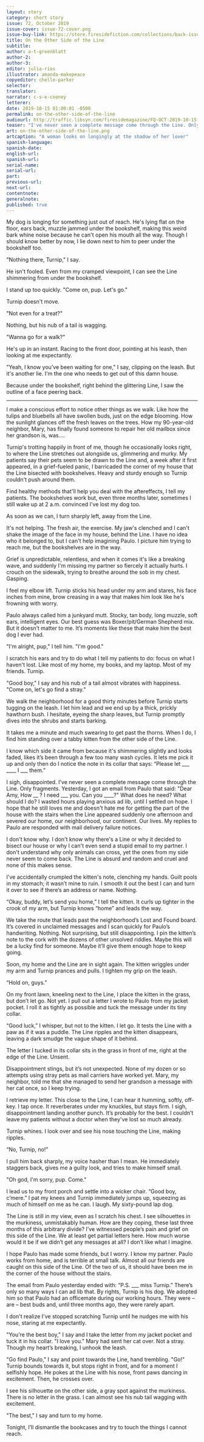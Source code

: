 ```yaml
---
layout: story
category: short story
issue: 72, October 2019
issue-cover: issue-72-cover.png
issue-buy-link: https://store.firesidefiction.com/collections/back-issues/products/fireside-magazine-issue-72-october-2019
title: On the Other Side of the Line
subtitle:
author: a-t-greenblatt
author-2:
author-3:
editor: julia-rios
illustrator: amanda-makepeace
copyeditor: chelle-parker
selector:
translator:
narrator: c-s-e-cooney
letterer:
date: 2019-10-15 01:00:01 -0500
permalink: on-the-other-side-of-the-line
audiourl: http://traffic.libsyn.com/firesidemagazine/FQ-OCT-2019-10-15-On_the_Other_Side_of_the_Line.mp3
teaser: "I've never seen a complete message come through the Line. Only fragments."
art: on-the-other-side-of-the-line.png
artcaption: "A woman looks on longingly at the shadow of her lover"
spanish-language:
spanish-date:
english-url:
spanish-url:
serial-name:
serial-url:
part:
previous-url:
next-url:
contentnote:
generalnote:
published: true
---
```


My dog is longing for something just out of reach. He's lying flat on the floor, ears back, muzzle jammed under the bookshelf, making this weird bark whine noise because he can't open his mouth all the way. Though I should know better by now, I lie down next to him to peer under the bookshelf too.

"Nothing there, Turnip," I say.

He isn't fooled. Even from my cramped viewpoint, I can see the Line shimmering from under the bookshelf.

I stand up too quickly.  "Come on, pup. Let's go."

Turnip doesn't move.

"Not even for a treat?"

Nothing, but his nub of a tail is wagging.

"Wanna go for a walk?"

He's up in an instant. Racing to the front door, pointing at his leash, then looking at me expectantly.

"Yeah, I know you’ve been waiting for one," I say, clipping on the leash. But it's another lie. I'm the one who needs to get out of this damn house.

Because under the bookshelf, right behind the glittering Line, I saw the outline of a face peering back.

----

I make a conscious effort to notice other things as we walk. Like how the tulips and bluebells all have swollen buds, just on the edge blooming. How the sunlight glances off the fresh leaves on the trees. How my 90-year-old neighbor, Mary, has finally found someone to repair her old mailbox since her grandson is, was....

Turnip's trotting happily in front of me, though he occasionally looks right, to where the Line stretches out alongside us, glimmering and murky. My patients say their pets seem to be drawn to the Line and, a week after it first appeared, in a grief-fueled panic, I barricaded the corner of my house that the Line bisected with bookshelves. Heavy and sturdy enough so Turnip couldn't push around them.

Find healthy methods that'll help you deal with the aftereffects, I tell my patients. The bookshelves work but, even three months later, sometimes I still wake up at 2 a.m. convinced I've lost my dog too.

As soon as we can, I turn sharply left, away from the Line.

It's not helping. The fresh air, the exercise. My jaw's clenched and I can't shake the image of the face in my house, behind the Line. I have no idea who it belonged to, but I can't help imagining Paulo. I picture him trying to reach me, but the bookshelves are in the way.

Grief is unpredictable, relentless, and when it comes it's like a breaking wave, and suddenly I'm missing my partner so fiercely it actually hurts. I crouch on the sidewalk, trying to breathe around the sob in my chest. Gasping.

I feel my elbow lift. Turnip sticks his head under my arm and stares, his face inches from mine, brow creasing in a way that makes him look like he's frowning with worry.

Paulo always called him a junkyard mutt. Stocky, tan body, long muzzle, soft ears, intelligent eyes. Our best guess was Boxer/pit/German Shepherd mix. But it doesn’t matter to me. It’s moments like these that make him the best dog I ever had.

"I'm alright, pup," I tell him. "I'm good."

I scratch his ears and try to do what I tell my patients to do: focus on what I haven't lost. Like most of my home, my books, and my laptop. Most of my friends. Turnip.

"Good boy," I say and his nub of a tail almost vibrates with happiness. "Come on, let's go find a stray."

We walk the neighborhood for a good thirty minutes before Turnip starts tugging on the leash. I let him lead and we end up by a thick, prickly hawthorn bush. I hesitate, eyeing the sharp leaves, but Turnip promptly dives into the shrubs and starts barking.

It takes me a minute and much swearing to get past the thorns. When I do, I find him standing over a tabby kitten from the other side of the Line.

I know which side it came from because it's shimmering slightly and looks faded, likes it’s been through a few too many wash cycles. It lets me pick it up and only then do I notice the note in its collar that says: “Please let ___ ____ I ___ them.”

I sigh, disappointed. I've never seen a complete message come through the Line. Only fragments. Yesterday, I got an email from Paulo that said: "Dear Amy, How __ ? I need ___ you. Can you ____?" What does he need? What should I do? I wasted hours playing anxious ad lib, until I settled on hope. I hope that he still loves me and doesn't hate me for getting the part of the house with the stairs when the Line appeared suddenly one afternoon and severed our home, our neighborhood, our continent. Our lives. My replies to Paulo are responded with mail delivery failure notices.

I don't know why. I don't know why there's a Line or why it decided to bisect our house or why I can't even send a stupid email to my partner. I don't understand why only animals can cross, yet the ones from my side never seem to come back. The Line is absurd and random and cruel and none of this makes sense.

I've accidentally crumpled the kitten's note, clenching my hands. Guilt pools in my stomach; it wasn’t mine to ruin. I smooth it out the best I can and turn it over to see if there’s an address or name. Nothing.

“Okay, buddy, let’s send you home,” I tell the kitten. It curls up tighter in the crook of my arm, but Turnip knows “home” and leads the way.

We take the route that leads past the neighborhood’s Lost and Found board. It’s covered in unclaimed messages and I scan quickly for Paulo’s handwriting. Nothing. Not surprising, but still disappointing. I pin the kitten’s note to the cork with the dozens of other unsolved riddles. Maybe this will be a lucky find for someone. Maybe it’ll give them enough hope to keep going.

Soon, my home and the Line are in sight again. The kitten wriggles under my arm and Turnip prances and pulls. I tighten my grip on the leash.

“Hold on, guys.”

On my front lawn, kneeling next to the Line, I place the kitten in the grass, but don’t let go. Not yet. I pull out a letter I wrote to Paulo from my jacket pocket. I roll it as tightly as possible and tuck the message under its tiny collar.

“Good luck,” I whisper, but not to the kitten. I let go. It tests the Line with a paw as if it was a puddle. The Line ripples and the kitten disappears, leaving a dark smudge the vague shape of it behind.

The letter I tucked in its collar sits in the grass in front of me, right at the edge of the Line. Unsent.

Disappointment stings, but it’s not unexpected. None of my dozen or so attempts using stray pets as mail carriers have worked yet. Mary, my neighbor, told me that she managed to send her grandson a message with her cat once, so I keep trying.

I retrieve my letter. This close to the Line, I can hear it humming, softly, off-key. I tap once. It reverberates under my knuckles, but stays firm. I sigh, disappointment landing another punch. It’s probably for the best. I couldn’t leave my patients without a doctor when they've lost so much already.

Turnip whines. I look over and see his nose touching the Line, making ripples.

“No, Turnip, no!”

I pull him back sharply, my voice hasher than I mean. He immediately staggers back, gives me a guilty look, and tries to make himself small.

"Oh god, I'm sorry, pup. Come."

I lead us to my front porch and settle into a wicker chair. “Good boy, c’mere.”  I pat my knees and Turnip immediately jumps up, squeezing as much of himself on me as he can. I laugh. My sixty-pound lap dog.

The Line is still in my view, even as I scratch his chest. I see silhouettes in the murkiness, unmistakably human. How are they coping, these last three months of this arbitrary divide? I’ve witnessed people’s pain and grief on this side of the Line. We at least get partial letters here. How much worse would it be if we didn’t get any messages at all? I don’t like what I imagine.

I hope Paulo has made some friends, but I worry. I know my partner. Paulo works from home, and is terrible at small talk. Almost all our friends are caught on this side of the Line. Of the two of us, it should have been me in the corner of the house without the stairs.

The email from Paulo yesterday ended with: “P.S. ___  miss Turnip.” There’s only so many ways I can ad lib that. By rights, Turnip is his dog. We adopted him so that Paulo had an officemate during our working hours. They were – are – best buds and, until three months ago, they were rarely apart.

I don't realize I've stopped scratching Turnip until he nudges me with his nose, staring at me expectantly.

"You’re the best boy," I say and I take the letter from my jacket pocket and tuck it in his collar. "I love you." Mary had sent her cat over. Not a stray. Though my heart’s breaking, I unhook the leash.

"Go find Paulo," I say and point towards the Line, hand trembling. "Go!" Turnip bounds towards it, but stops right in front, and for a moment I selfishly hope. He pokes at the Line with his nose, front paws dancing in excitement. Then, he crosses over.

I see his silhouette on the other side, a gray spot against the murkiness. There is no letter in the grass. I can almost see his nub tail wagging with excitement.

"The best," I say and turn to my home.

Tonight, I’ll dismantle the bookcases and try to touch the things I cannot reach.
